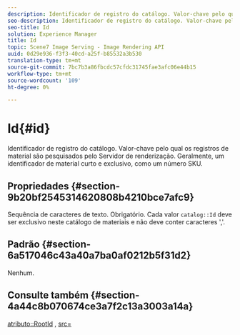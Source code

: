 ```yaml
---
description: Identificador de registro do catálogo. Valor-chave pelo qual os registros de material são pesquisados pelo Servidor de renderização. Geralmente, um identificador de material curto e exclusivo, como um número SKU.
seo-description: Identificador de registro do catálogo. Valor-chave pelo qual os registros de material são pesquisados pelo Servidor de renderização. Geralmente, um identificador de material curto e exclusivo, como um número SKU.
seo-title: Id
solution: Experience Manager
title: Id
topic: Scene7 Image Serving - Image Rendering API
uuid: 0d29e936-f3f3-40cd-a25f-b85532a3b530
translation-type: tm+mt
source-git-commit: 7bc7b3a86fbcdc57cfdc31745fae3afc06e44b15
workflow-type: tm+mt
source-wordcount: '109'
ht-degree: 0%

---
```



# Id{#id}

Identificador de registro do catálogo. Valor-chave pelo qual os registros de material são pesquisados pelo Servidor de renderização. Geralmente, um identificador de material curto e exclusivo, como um número SKU.

## Propriedades {#section-9b20bf2545314620808b4210bce7afc9}

Sequência de caracteres de texto. Obrigatório. Cada valor `catalog::Id` deve ser exclusivo neste catálogo de materiais e não deve conter caracteres &#39;,&#39;.

## Padrão {#section-6a517046c43a40a7ba0af0212b5f31d2}

Nenhum.

## Consulte também {#section-4a44c8b070674ce3a7f2c13a3003a14a}

[atributo::RootId](../../../../../ir-api/material-cat/image-rendering-api-ref/c-ir-material-catalog/c-ir-attributes-reference/r-ir-rootid.md#reference-54b42b7125824be593378c1accb70d5a) ,  [src=](../../../../../ir-api/http-protocol/image-rendering-api-ref/c-ir-http-protocol-ref/c-ir-http-protocol-command-reference/r-ir-src.md#reference-62c98abad22149d68d405ed6aaff8272)
